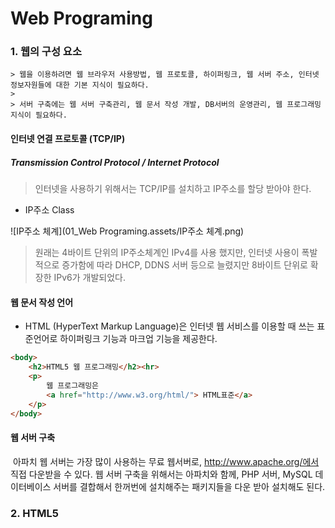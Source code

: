 # Web Programing



### 1. 웹의 구성 요소

	> 웹을 이용하려면 웹 브라우저 사용방법, 웹 프로토콜, 하이퍼링크, 웹 서버 주소, 인터넷 정보자원들에 대한 기본 지식이 필요하다.
	>
	> 서버 구축에는 웹 서버 구축관리, 웹 문서 작성 개발, DB서버의 운영관리, 웹 프로그래밍 지식이 필요하다.



#### 인터넷 연결 프로토콜 (TCP/IP)

##### Transmission Control Protocol / Internet Protocol

> 인터넷을 사용하기 위해서는 TCP/IP를 설치하고 IP주소를 할당 받아야 한다.



- IP주소 Class

![IP주소 체계](01_Web Programing.assets/IP주소 체계.png)

> 원래는 4바이트 단위의 IP주소체계인 IPv4를 사용 했지만, 인터넷 사용이 폭발적으로 증가함에 따라 DHCP, DDNS 서버 등으로 늘렸지만 8바이트 단위로 확장한 IPv6가 개발되었다. 





#### 웹 문서 작성 언어

- HTML (HyperText Markup Language)은 인터넷 웹 서비스를 이용할 때 쓰는 표준언어로 하이퍼링크 기능과 마크업 기능을 제공한다.

```HTml
<body>
	<h2>HTML5 웹 프로그래밍</h2><hr>
	<p>
		웹 프로그래밍은 
		<a href="http://www.w3.org/html/"> HTML표준</a>
	</p>
</body>
```



#### 웹 서버 구축

​	아파치 웹 서버는 가장 많이 사용하는 무료 웹서버로,  http://www.apache.org/에서 직접 다운받을 수 있다. 웹 서버 구축을 위해서는 아파치와 함께, PHP 서버, MySQL 데이터베이스 서버를 결합해서 한꺼번에 설치해주는 패키지들을 다운 받아 설치해도 된다.





### 2. HTML5

